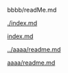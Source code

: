 bbbb/readMe.md

[./index.md](./index.md)

[index.md](index.md)

[../aaaa/readme.md](../aaaa/readme.md)

[aaaa/readme.md](aaaa/readme.md)
